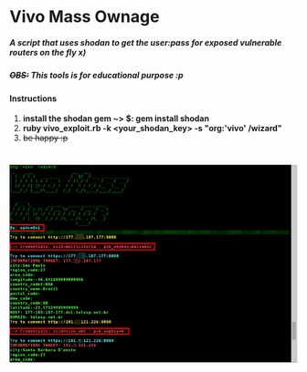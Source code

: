 # Vivo Mass Ownage  

##### A script that uses shodan to get the user:pass for exposed vulnerable routers on the fly x)
##### ~~OBS:~~ This tools is for educational purpose :p


#### Instructions

1. **install the shodan gem ~> $: gem install shodan**
2. **ruby vivo_exploit.rb -k <your_shodan_key> -s "org:'vivo' /wizard"**
3. ~~be happy :p~~


#
![alt text](https://github.com/sp4c30x1/vivo_mass_ownage/blob/master/infos_true.png?raw=true)

